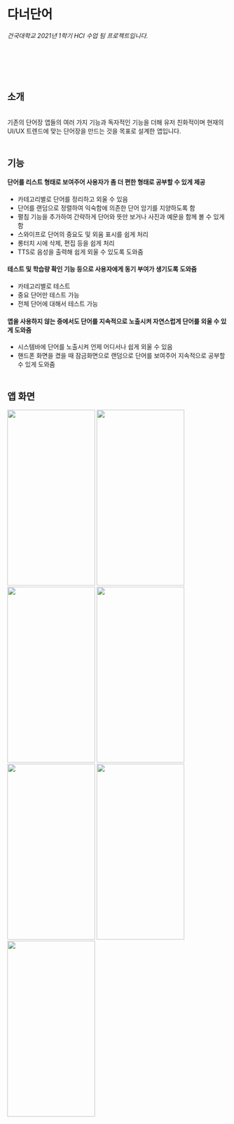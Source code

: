 # 다너단어

###### 건국대학교 2021년 1학기 HCI 수업 팀 프로젝트입니다. 
<br/><br/><br/>
## 소개
<br/>
기존의 단어장 앱들의 여러 가지 기능과 독자적인 기능을 더해 유저 친화적이며 현재의 UI/UX 트렌드에 맞는 단어장을 만드는 것을 목표로 설계한 앱입니다.
<br/><br/>

## 기능

#### 단어를 리스트 형태로 보여주어 사용자가 좀 더 편한 형태로 공부할 수 있게 제공
 - 카테고리별로 단어를 정리하고 외울 수 있음
 - 단어를 랜덤으로 정렬하여 익숙함에 의존한 단어 암기를 지양하도록 함
 - 펼침 기능을 추가하여 간략하게 단어와 뜻만 보거나 사진과 예문을 함께 볼 수 있게 함
 - 스와이프로 단어의 중요도 및 외움 표시를 쉽게 처리
 - 롱터치 시에 삭제, 편집 등을 쉽게 처리
 - TTS로 음성을 출력해 쉽게 외울 수 있도록 도와줌
#### 테스트 및 학습량 확인 기능 등으로 사용자에게 동기 부여가 생기도록 도와줌
 - 카테고리별로 테스트
 - 중요 단어만 테스트 가능
 - 전체 단어에 대해서 테스트 가능
#### 앱을 사용하지 않는 중에서도 단어를 지속적으로 노출시켜 자연스럽게 단어를 외울 수 있게 도와줌
 - 시스템바에 단어를 노출시켜 언제 어디서나 쉽게 외울 수 있음
 - 핸드폰 화면을 켰을 때 잠금화면으로 랜덤으로 단어를 보여주어 지속적으로 공부할 수 있게 도와줌
<br/><br/>

## 앱 화면

<img src="https://user-images.githubusercontent.com/26290540/139573357-b70f7109-858b-468f-83f2-ff6938dd5762.jpeg"  width="200" height="400"> <img src="https://user-images.githubusercontent.com/26290540/139573353-4e518ad8-3e61-4335-a2aa-334102c6374e.jpeg"  width="200" height="400"> <br/> <img src="https://user-images.githubusercontent.com/26290540/139573355-e25653aa-3b84-4d65-b4f6-f1e144d4099c.jpeg"  width="200" height="400"> <img src="https://user-images.githubusercontent.com/26290540/139573351-b36150e1-4fee-4a6e-ac46-42108b6b0bd0.jpeg"  width="200" height="400"> <br/>
<img src="https://user-images.githubusercontent.com/26290540/139573348-2866418e-cc01-4404-a9c5-2499609344f7.jpeg"  width="200" height="400"> <img src="https://user-images.githubusercontent.com/26290540/139573354-e06bf72a-9281-4770-aa38-08c46f9383b9.jpeg"  width="200" height="400"> <br/>
<img src="https://user-images.githubusercontent.com/26290540/139573350-ecf289ba-27d4-4a31-bed5-3a0f378e2e83.jpeg"  width="200" height="400">








